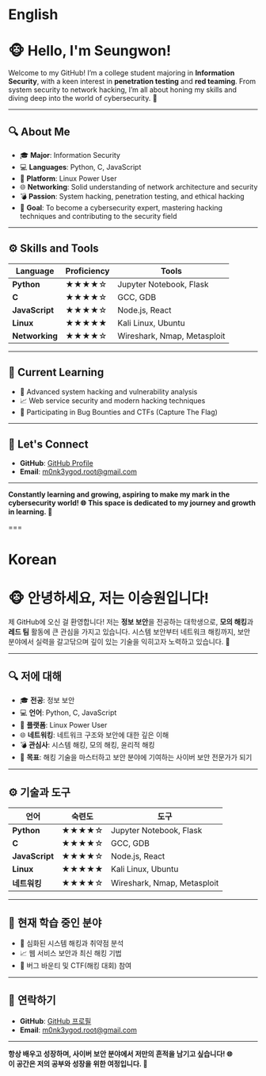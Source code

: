 # English
# 🐵 Hello, I'm Seungwon!

Welcome to my GitHub! I’m a college student majoring in **Information Security**, with a keen interest in **penetration testing** and **red teaming**. From system security to network hacking, I’m all about honing my skills and diving deep into the world of cybersecurity. 🚀

---

## 🔍 About Me
- 🎓 **Major**: Information Security
- 💻 **Languages**: Python, C, JavaScript
- 🐧 **Platform**: Linux Power User
- 🌐 **Networking**: Solid understanding of network architecture and security
- 💣 **Passion**: System hacking, penetration testing, and ethical hacking
- 🎯 **Goal**: To become a cybersecurity expert, mastering hacking techniques and contributing to the security field

---

## ⚙️ Skills and Tools

| Language      | Proficiency | Tools                     |
|---------------|-------------|---------------------------|
| **Python**    | ★★★★☆      | Jupyter Notebook, Flask   |
| **C**         | ★★★★☆      | GCC, GDB                  |
| **JavaScript**| ★★★★☆      | Node.js, React            |
| **Linux**     | ★★★★★      | Kali Linux, Ubuntu        |
| **Networking**| ★★★★☆      | Wireshark, Nmap, Metasploit |

---

## 🌱 Current Learning
- 📜 Advanced system hacking and vulnerability analysis
- 📈 Web service security and modern hacking techniques
- 📂 Participating in Bug Bounties and CTFs (Capture The Flag)

---

## 🤝 Let's Connect
- **GitHub**: [GitHub Profile](https://github.com/m0nk3ygod)
- **Email**: m0nk3ygod.root@gmail.com

---

**Constantly learning and growing, aspiring to make my mark in the cybersecurity world! 🌐**
**This space is dedicated to my journey and growth in learning. 📘**


===
# Korean
# 🐵 안녕하세요, 저는 이승원입니다!

제 GitHub에 오신 걸 환영합니다! 저는 **정보 보안**을 전공하는 대학생으로, **모의 해킹**과 **레드 팀** 활동에 큰 관심을 가지고 있습니다. 시스템 보안부터 네트워크 해킹까지, 보안 분야에서 실력을 갈고닦으며 깊이 있는 기술을 익히고자 노력하고 있습니다. 🚀

---

## 🔍 저에 대해
- 🎓 **전공**: 정보 보안
- 💻 **언어**: Python, C, JavaScript
- 🐧 **플랫폼**: Linux Power User
- 🌐 **네트워킹**: 네트워크 구조와 보안에 대한 깊은 이해
- 💣 **관심사**: 시스템 해킹, 모의 해킹, 윤리적 해킹
- 🎯 **목표**: 해킹 기술을 마스터하고 보안 분야에 기여하는 사이버 보안 전문가가 되기

---

## ⚙️ 기술과 도구

| 언어          | 숙련도      | 도구                          |
|---------------|-------------|-------------------------------|
| **Python**    | ★★★★☆      | Jupyter Notebook, Flask       |
| **C**         | ★★★★☆      | GCC, GDB                      |
| **JavaScript**| ★★★★☆      | Node.js, React                |
| **Linux**     | ★★★★★      | Kali Linux, Ubuntu            |
| **네트워킹**  | ★★★★☆      | Wireshark, Nmap, Metasploit   |

---

## 🌱 현재 학습 중인 분야
- 📜 심화된 시스템 해킹과 취약점 분석
- 📈 웹 서비스 보안과 최신 해킹 기법
- 📂 버그 바운티 및 CTF(해킹 대회) 참여

---

## 🤝 연락하기
- **GitHub**: [GitHub 프로필](https://github.com/m0nk3ygod)
- **Email**: m0nk3ygod.root@gmail.com

---

**항상 배우고 성장하며, 사이버 보안 분야에서 저만의 흔적을 남기고 싶습니다! 🌐**  
**이 공간은 저의 공부와 성장을 위한 여정입니다. 📘**

